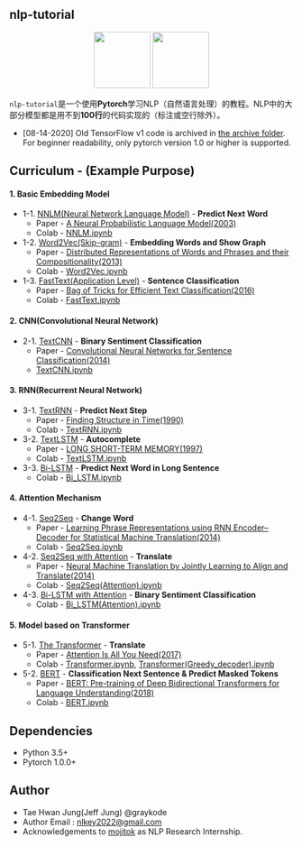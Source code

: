 ## nlp-tutorial

<p align="center"><img width="100" src="https://upload.wikimedia.org/wikipedia/commons/thumb/1/11/TensorFlowLogo.svg/225px-TensorFlowLogo.svg.png" />  <img width="100" src="https://media-thumbs.golden.com/OLqzmrmwAzY1P7Sl29k2T9WjJdM=/200x200/smart/golden-storage-production.s3.amazonaws.com/topic_images/e08914afa10a4179893eeb07cb5e4713.png" /></p>

`nlp-tutorial`是一个使用**Pytorch**学习NLP（自然语言处理）的教程。NLP中的大部分模型都是用不到**100行**的代码实现的（标注或空行除外）。

- [08-14-2020] Old TensorFlow v1 code is archived in [the archive folder](archive). For beginner readability, only pytorch version 1.0 or higher is supported.


## Curriculum - (Example Purpose)

#### 1. Basic Embedding Model

- 1-1. [NNLM(Neural Network Language Model)](1-1.NNLM) - **Predict Next Word**
  - Paper -  [A Neural Probabilistic Language Model(2003)](http://www.jmlr.org/papers/volume3/bengio03a/bengio03a.pdf)
  - Colab - [NNLM.ipynb](https://colab.research.google.com/github/graykode/nlp-tutorial/blob/master/1-1.NNLM/NNLM.ipynb)
- 1-2. [Word2Vec(Skip-gram)](1-2.Word2Vec) - **Embedding Words and Show Graph**
  - Paper - [Distributed Representations of Words and Phrases
    and their Compositionality(2013)](https://papers.nips.cc/paper/5021-distributed-representations-of-words-and-phrases-and-their-compositionality.pdf)
  - Colab - [Word2Vec.ipynb](https://colab.research.google.com/github/graykode/nlp-tutorial/blob/master/1-2.Word2Vec/Word2Vec_Skipgram(Softmax).ipynb)
- 1-3. [FastText(Application Level)](1-3.FastText) - **Sentence Classification**
  - Paper - [Bag of Tricks for Efficient Text Classification(2016)](https://arxiv.org/pdf/1607.01759.pdf)
  - Colab - [FastText.ipynb](https://colab.research.google.com/github/graykode/nlp-tutorial/blob/master/1-3.FastText/FastText.ipynb)



#### 2. CNN(Convolutional Neural Network)

- 2-1. [TextCNN](2-1.TextCNN) - **Binary Sentiment Classification**
  - Paper - [Convolutional Neural Networks for Sentence Classification(2014)](http://www.aclweb.org/anthology/D14-1181)
  - [TextCNN.ipynb](https://colab.research.google.com/github/graykode/nlp-tutorial/blob/master/2-1.TextCNN/TextCNN.ipynb)



#### 3. RNN(Recurrent Neural Network)

- 3-1. [TextRNN](3-1.TextRNN) - **Predict Next Step**
  - Paper - [Finding Structure in Time(1990)](http://psych.colorado.edu/~kimlab/Elman1990.pdf)
  - Colab - [TextRNN.ipynb](https://colab.research.google.com/github/graykode/nlp-tutorial/blob/master/3-1.TextRNN/TextRNN.ipynb)
- 3-2. [TextLSTM](https://github.com/graykode/nlp-tutorial/tree/master/3-2.TextLSTM) - **Autocomplete**
  - Paper - [LONG SHORT-TERM MEMORY(1997)](https://www.bioinf.jku.at/publications/older/2604.pdf)
  - Colab - [TextLSTM.ipynb](https://colab.research.google.com/github/graykode/nlp-tutorial/blob/master/3-2.TextLSTM/TextLSTM.ipynb)
- 3-3. [Bi-LSTM](3-3.Bi-LSTM) - **Predict Next Word in Long Sentence**
  - Colab - [Bi_LSTM.ipynb](https://colab.research.google.com/github/graykode/nlp-tutorial/blob/master/3-3.Bi-LSTM/Bi_LSTM.ipynb)



#### 4. Attention Mechanism

- 4-1. [Seq2Seq](4-1.Seq2Seq) - **Change Word**
  - Paper - [Learning Phrase Representations using RNN Encoder–Decoder
    for Statistical Machine Translation(2014)](https://arxiv.org/pdf/1406.1078.pdf)
  - Colab - [Seq2Seq.ipynb](https://colab.research.google.com/github/graykode/nlp-tutorial/blob/master/4-1.Seq2Seq/Seq2Seq.ipynb)
- 4-2. [Seq2Seq with Attention](4-2.Seq2Seq(Attention)) - **Translate**
  - Paper - [Neural Machine Translation by Jointly Learning to Align and Translate(2014)](https://arxiv.org/abs/1409.0473)
  - Colab - [Seq2Seq(Attention).ipynb](https://colab.research.google.com/github/graykode/nlp-tutorial/blob/master/4-2.Seq2Seq(Attention)/Seq2Seq(Attention).ipynb)
- 4-3. [Bi-LSTM with Attention](4-3.Bi-LSTM(Attention)) - **Binary Sentiment Classification**
  - Colab - [Bi_LSTM(Attention).ipynb](https://colab.research.google.com/github/graykode/nlp-tutorial/blob/master/4-3.Bi-LSTM(Attention)/Bi_LSTM(Attention).ipynb)



#### 5. Model based on Transformer

- 5-1.  [The Transformer](5-1.Transformer) - **Translate**
  - Paper - [Attention Is All You Need(2017)](https://arxiv.org/abs/1706.03762)
  - Colab - [Transformer.ipynb](https://colab.research.google.com/github/graykode/nlp-tutorial/blob/master/5-1.Transformer/Transformer.ipynb), [Transformer(Greedy_decoder).ipynb](https://colab.research.google.com/github/graykode/nlp-tutorial/blob/master/5-1.Transformer/Transformer(Greedy_decoder).ipynb)
- 5-2. [BERT](5-2.BERT) - **Classification Next Sentence & Predict Masked Tokens**
  - Paper - [BERT: Pre-training of Deep Bidirectional Transformers for Language Understanding(2018)](https://arxiv.org/abs/1810.04805)
  - Colab - [BERT.ipynb](https://colab.research.google.com/github/graykode/nlp-tutorial/blob/master/5-2.BERT/BERT.ipynb)



## Dependencies

- Python 3.5+
- Pytorch 1.0.0+



## Author

- Tae Hwan Jung(Jeff Jung) @graykode
- Author Email : nlkey2022@gmail.com
- Acknowledgements to [mojitok](http://mojitok.com/) as NLP Research Internship.
